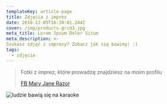 ```yaml
---
templateKey: article-page
title: Zdjęcia z imprez
date: 2018-12-05T16:39:01.244Z
cover: /img/products-grid3.jpg
meta_title: Lorem Ipsum Dolor Situm
meta_description: >- 
Szukasz zdjęć z imprezy? Zobacz jak się bawimy! :)
tags:
  - zdjęcia
---
```

> Fotki z imprez, które prowadzę znajdziesz na moim profilu 
>
> [FB Mary Jane Razor](https://www.facebook.com/MaryJaneRazorKaraoke/)
>
>

![ludzie bawią się na karaoke](/img/karaoke-1080x658.jpg)
